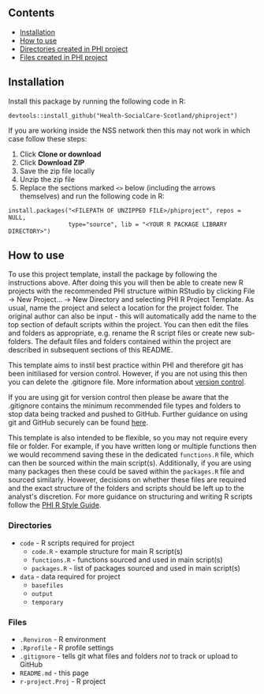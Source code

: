## Contents
- [Installation](#installation)
- [How to use](#how-to-use)
- [Directories created in PHI project](#directories)
- [Files created in PHI project](#files)

## Installation
Install this package by running the following code in R:
```{r install, eval = FALSE}
devtools::install_github("Health-SocialCare-Scotland/phiproject")
```

If you are working inside the NSS network then this may not work in which case follow these steps:
1. Click **Clone or download**
2. Click **Download ZIP**
3. Save the zip file locally
4. Unzip the zip file
5. Replace the sections marked `<>` below (including the arrows themselves) and run the following code in R:

```{r source-installation, eval = FALSE}
install.packages("<FILEPATH OF UNZIPPED FILE>/phiproject", repos = NULL,
                 type="source", lib = "<YOUR R PACKAGE LIBRARY DIRECTORY>")
```

## How to use

To use this project template, install the package by following the instructions above. After doing this you will then be able to create new R projects with the recommended PHI structure within RStudio by clicking File -> New Project... -> New Directory and selecting PHI R Project Template. As usual, name the project and select a location for the project folder. The original author can also be input - this will automatically add the name to the top section of default scripts within the project. You can then edit the files and folders as appropriate, e.g. rename the R script files or create new sub-folders. The default files and folders contained within the project are described in subsequent sections of this README.

This template aims to instil best practice within PHI and therefore git has been initiliased for version control. However, if you are not using this then you can delete the .gitignore file. More information about [version control](https://github.com/NHS-NSS-transforming-publications/resources/blob/master/version-control.md).

If you are using git for version control then please be aware that the .gitignore contains the minimum recommended file types and folders to stop data being tracked and pushed to GitHub. Further guidance on using git and GitHub securely can be found [here](https://github.com/NHS-NSS-transforming-publications/GitHub-guidance).

This template is also intended to be flexible, so you may not require every file or folder. For example, if you have written long or multiple functions then we would recommend saving these in the dedicated `functions.R` file, which can then be sourced within the main script(s). Additionally, if you are using many packages then these could be saved within the `packages.R` file and sourced similarly. However, decisions on whether these files are required and the exact structure of the folders and scripts should be left up to the analyst's discretion. For more guidance on structuring and writing R scripts follow the [PHI R Style Guide](https://github.com/Health-SocialCare-Scotland/R-Resources/blob/master/PHI%20R%20style%20guide.md).

### Directories
  * `code` - R scripts required for project
    + `code.R` - example structure for main R script(s)
    + `functions.R` - functions sourced and used in main script(s)
    + `packages.R` - list of packages sourced and used in main script(s)
  * `data` - data required for project
    + `basefiles`
    + `output`
    + `temporary`

### Files
  * `.Renviron` - R environment
  * `.Rprofile` - R profile settings
  * `.gitignore` - tells git what files and folders *not* to track or upload to GitHub
  * `README.md` - this page
  * `r-project.Proj` - R project
  


